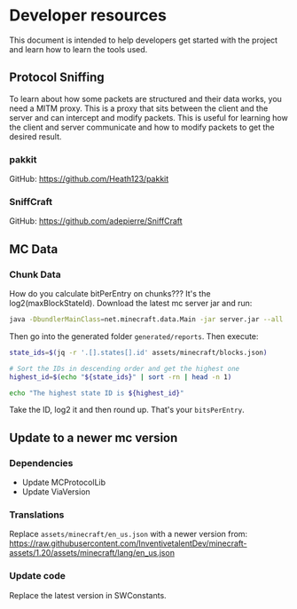 # Developer resources

This document is intended to help developers get started with the project and learn how to learn the tools used.

## Protocol Sniffing

To learn about how some packets are structured and their data works, you need a MITM proxy. This is a proxy that sits between the client and the server and can intercept and modify packets. 
This is useful for learning how the client and server communicate and how to modify packets to get the desired result.

### pakkit

GitHub: https://github.com/Heath123/pakkit

### SniffCraft

GitHub: https://github.com/adepierre/SniffCraft

## MC Data

### Chunk Data

How do you calculate bitPerEntry on chunks???
It's the log2(maxBlockStateId). Download the latest mc server jar and run:

```bash
java -DbundlerMainClass=net.minecraft.data.Main -jar server.jar --all
```

Then go into the generated folder `generated/reports`. Then execute:
```bash
state_ids=$(jq -r '.[].states[].id' assets/minecraft/blocks.json)

# Sort the IDs in descending order and get the highest one
highest_id=$(echo "${state_ids}" | sort -rn | head -n 1)

echo "The highest state ID is ${highest_id}"
```

Take the ID, log2 it and then round up. That's your `bitsPerEntry`.

## Update to a newer mc version

### Dependencies

- Update MCProtocolLib
- Update ViaVersion

### Translations

Replace `assets/minecraft/en_us.json` with a newer version from:
https://raw.githubusercontent.com/InventivetalentDev/minecraft-assets/1.20/assets/minecraft/lang/en_us.json

### Update code

Replace the latest version in SWConstants.
